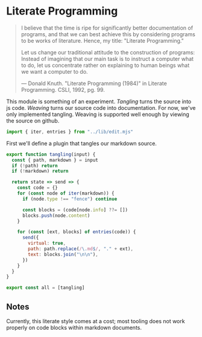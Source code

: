 # Literate Programming

> I believe that the time is ripe for significantly better documentation of
> programs, and that we can best achieve this by considering programs to be
> works of literature. Hence, my title: "Literate Programming."
>
> Let us change our traditional attitude to the construction of programs:
> Instead of imagining that our main task is to instruct a computer what to do,
> let us concentrate rather on explaining to human beings what we want a
> computer to do.
>
> — Donald Knuth. "Literate Programming (1984)" in Literate Programming. CSLI,
> 1992, pg. 99.

This module is something of an experiment. _Tangling_ turns the source into js
code. _Weaving_ turns our source code into documentation. For now, we've only
implemented tangling. Weaving is supported well enough by viewing the source on
github.

```js
import { iter, entries } from "../lib/edit.mjs"
```

First we'll define a plugin that tangles our markdown source.

```js
export function tangling(input) {
  const { path, markdown } = input
  if (!path) return
  if (!markdown) return

  return state => send => {
    const code = {}
    for (const node of iter(markdown)) {
      if (node.type !== "fence") continue

      const blocks = (code[node.info] ??= [])
      blocks.push(node.content)
    }

    for (const [ext, blocks] of entries(code)) {
      send({
        virtual: true,
        path: path.replace(/\.md$/, "." + ext),
        text: blocks.join("\n\n"),
      })
    }
  }
}

export const all = [tangling]
```

## Notes

Currently, this literate style comes at a cost; most tooling does not work
properly on code blocks within markdown documents.
